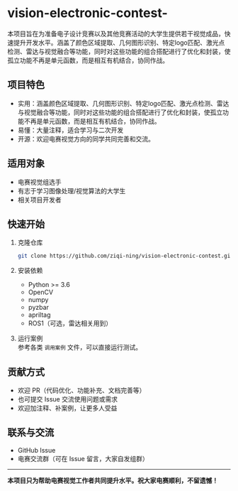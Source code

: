 # vision-electronic-contest-
本项目旨在为准备电子设计竞赛以及其他竞赛活动的大学生提供若干视觉成品，快速提升开发水平。涵盖了颜色区域提取、几何图形识别、特定logo匹配、激光点检测、雷达与视觉融合等功能，同时对这些功能的组合搭配进行了优化和封装，使孤立功能不再是单元函数，而是相互有机结合，协同作战。

## 项目特色
- 实用：涵盖颜色区域提取、几何图形识别、特定logo匹配、激光点检测、雷达与视觉融合等功能，同时对这些功能的组合搭配进行了优化和封装，使孤立功能不再是单元函数，而是相互有机结合，协同作战。
- 易懂：大量注释，适合学习与二次开发
- 开源：欢迎电赛视觉方向的同学共同完善和交流。

## 适用对象
- 电赛视觉组选手
- 有志于学习图像处理/视觉算法的大学生
- 相关项目开发者

## 快速开始
1. 克隆仓库  
   ```bash
   git clone https://github.com/ziqi-ning/vision-electronic-contest.git
   ```
2. 安装依赖
   - Python >= 3.6
   - OpenCV
   - numpy
   - pyzbar
   - apriltag
   - ROS1（可选，雷达相关用到）

3. 运行案例  
   参考各类 `调用案例` 文件，可以直接运行测试。

## 贡献方式
- 欢迎 PR（代码优化、功能补充、文档完善等）
- 也可提交 Issue 交流使用问题或需求
- 欢迎加注释、补案例，让更多人受益

## 联系与交流
- GitHub Issue
- 电赛交流群（可在 Issue 留言，大家自发组群）

---

**本项目只为帮助电赛视觉工作者共同提升水平。祝大家电赛顺利，不留遗憾！**

